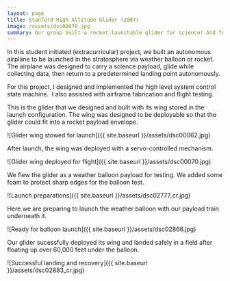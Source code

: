 ```yaml
---
layout: page
title: Stanford High Altitude Glider (2007)
image: /assets/dsc00070.jpg
summary: Our group built a rocket-launchable glider for science! And for fun.
---
```


In this student initiated (extracurricular) project, we built an autonomous
airplane to be launched in the stratosphere via weather balloon or rocket.
The airplane was designed to carry a science payload, glide while collecting
data, then return to a predetermined landing point autonomously.

For this project, I designed and implemented the high level system control
state machine.  I also assisted with airframe fabrication and flight testing.

This is the glider that we designed and built with its wing stored in the launch configuration. The wing was designed to be deployable so that the glider could fit into a rocket payload envelope.

![Glider wing stowed for launch]({{ site.baseurl }}/assets/dsc00062.jpg)

After launch, the wing was deployed with a servo-controlled mechanism.

![Glider wing deployed for flight]({{ site.baseurl }}/assets/dsc00070.jpg)

We flew the glider as a weather balloon payload for testing. We added some foam to protect sharp edges for the balloon test.

![Launch preparations]({{ site.baseurl }}/assets/dsc02777_cr.jpg)

Here we are preparing to launch the weather balloon with our payload train underneath it.

![Ready for balloon launch]({{ site.baseurl }}/assets/dsc02866.jpg)

Our glider sucessfully deployed its wing and landed safely in a field after floating up over 60,000 feet under the balloon.

![Successful landing and recovery]({{ site.baseurl }}/assets/dsc02883_cr.jpg)